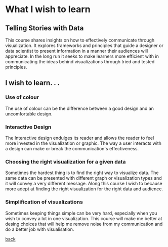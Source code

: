 # What I wish to learn
## Telling Stories with Data
This course shares insights on how to effectively communicate through visualization.
It explores frameworks and principles that guide a designer or data scientist to present information in a manner their audiences will appreciate.
In the long run it seeks to make learners more efficient with in communicating the ideas behind visualizations through tried and tested principles.

## I wish to learn. . . 
### Use of colour
The use of colour can be the difference between a good design and an uncomfortable design.

### Interactive Design
The Interactive design endulges its reader and allows the reader to feel more invested in the visualization or graphic. 
The way a user interacts with a design can make or break the communication's effectiveness.

### Choosing the right visualization for a given data
Sometimes the hardest thing is to find the right way to visualize data.
The same data can be presented with different graph or visualization types and it will convey a very different message.
Along this course I wish to because more adept at finding the right visualization for the right data and audience.

### Simplification of visualizations
Sometimes keeping things simple can be very hard, especially when you wish to convey a lot in one visualization.
This course will make me better at desing choices that will help me remove noise from my communication and do a better job with visualisation.

[back](../readme.md)